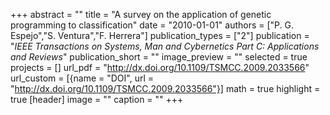 +++
abstract = ""
title = "A survey on the application of genetic programming to classification"
date = "2010-01-01"
authors = ["P. G. Espejo","S. Ventura","F. Herrera"]
publication_types = ["2"]
publication = "_IEEE Transactions on Systems, Man and Cybernetics Part C: Applications and Reviews_"
publication_short = ""
image_preview = ""
selected = true
projects = []
url_pdf = "http://dx.doi.org/10.1109/TSMCC.2009.2033566"
url_custom = [{name = "DOI", url = "http://dx.doi.org/10.1109/TSMCC.2009.2033566"}]
math = true
highlight = true
[header]
image = ""
caption = ""
+++

